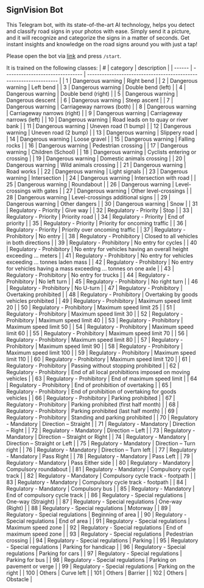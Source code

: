 ## SignVision Bot

This Telegram bot, with its state-of-the-art AI technology, helps you detect and classify road signs in your photos with ease. Simply send it a picture, and it will recognize and categorize the signs in a matter of seconds. Get instant insights and knowledge on the road signs around you with just a tap!

Please open the bot via [link](https://t.me/road_sign_classifier_bot) and press `/start`.

It is trained on the following classes:
| #      | category                         | description                                                        |
| ------ | -------------------------------- | ------------------------------------------------------------------ |
| 1      | Dangerous warning                | Right bend                                                         |
| 2      | Dangerous warning                | Left bend                                                          |
| 3      | Dangerous warning                | Double bend (left)                                                 |
| 4      | Dangerous warning                | Double bend (right)                                                |
| 5      | Dangerous warning                | Dangerous descent                                                  |
| 6      | Dangerous warning                | Steep ascent                                                       |
| 7      | Dangerous warning                | Carriageway narrows (both)                                         |
| 8      | Dangerous warning                | Carriageway narrows (right)                                        |
| 9      | Dangerous warning                | Carriageway narrows (left)                                         |
| 10     | Dangerous warning                | Road leads on to quay or river bank                                |
| 11     | Dangerous warning                | Uneven road (1 bump)                                               |
| 12     | Dangerous warning                | Uneven road (2 bump)                                               |
| 13     | Dangerous warning                | Slippery road                                                      |
| 14     | Dangerous warning                | Loose gravel                                                       |
| 15     | Dangerous warning                | Falling rocks                                                      |
| 16     | Dangerous warning                | Pedestrian crossing                                                |
| 17     | Dangerous warning                | Children (School)                                                  |
| 18     | Dangerous warning                | Cyclists entering or crossing                                      |
| 19     | Dangerous warning                | Domestic animals crossing                                          |
| 20     | Dangerous warning                | Wild animals crossing                                              |
| 21     | Dangerous warning                | Road works                                                         |
| 22     | Dangerous warning                | Light signals                                                      |
| 23     | Dangerous warning                | Intersection                                                       |
| 24     | Dangerous warning                | Intersection with road                                             |
| 25     | Dangerous warning                | Roundabout                                                         |
| 26     | Dangerous warning                | Level-crossings with gates                                         |
| 27     | Dangerous warning                | Other level-crossings                                              |
| 28     | Dangerous warning                | Level-crossings additional signs                                   |
| 29     | Dangerous warning                | Other dangers                                                      |
| 30     | Dangerous warning                | Snow                                                               |
| 31     | Regulatory - Priority            | Give way                                                           |
| 32     | Regulatory - Priority            | Stop                                                               |
| 33     | Regulatory - Priority            | Priority road                                                      |
| 34     | Regulatory - Priority            | End of priority                                                    |
| 35     | Regulatory - Priority            | Priority for oncoming traffic                                      |
| 36     | Regulatory - Priority            | Priority over oncoming traffic                                     |
| 37     | Regulatory - Prohibitory         | No entry                                                           |
| 38     | Regulatory - Prohibitory         | Closed to all vehicles in both directions                          |
| 39     | Regulatory - Prohibitory         | No entry for cycles                                                |
| 40     | Regulatory - Prohibitory         | No entry for vehicles having an overall height exceeding … meters  |
| 41     | Regulatory - Prohibitory         | No entry for vehicles exceeding … tonnes laden mass                |
| 42     | Regulatory - Prohibitory         | No entry for vehicles having a mass exceeding … tonnes on one axle |
| 43     | Regulatory - Prohibitory         | No entry for trucks                                                |
| 44     | Regulatory - Prohibitory         | No left turn                                                       |
| 45     | Regulatory - Prohibitory         | No right turn                                                      |
| 46     | Regulatory - Prohibitory         | No U-turn                                                          |
| 47     | Regulatory - Prohibitory         | Overtaking prohibited                                              |
| 48     | Regulatory - Prohibitory         | Overtaking by goods vehicles prohibited                            |
| 49     | Regulatory - Prohibitory         | Maximum speed limit 20                                             |
| 50     | Regulatory - Prohibitory         | Maximum speed limit 25                                             |
| 51     | Regulatory - Prohibitory         | Maximum speed limit 30                                             |
| 52     | Regulatory - Prohibitory         | Maximum speed limit 40                                             |
| 53     | Regulatory - Prohibitory         | Maximum speed limit 50                                             |
| 54     | Regulatory - Prohibitory         | Maximum speed limit 60                                             |
| 55     | Regulatory - Prohibitory         | Maximum speed limit 70                                             |
| 56     | Regulatory - Prohibitory         | Maximum speed limit 80                                             |
| 57     | Regulatory - Prohibitory         | Maximum speed limit 90                                             |
| 58     | Regulatory - Prohibitory         | Maximum speed limit 100                                            |
| 59     | Regulatory - Prohibitory         | Maximum speed limit 110                                            |
| 60     | Regulatory - Prohibitory         | Maximum speed limit 120                                            |
| 61     | Regulatory - Prohibitory         | Passing without stopping prohibited                                |
| 62     | Regulatory - Prohibitory         | End of all local prohibitions imposed on moving vehicles           |
| 63     | Regulatory - Prohibitory         | End of maximum speed limit                                         |
| 64     | Regulatory - Prohibitory         | End of prohibition of overtaking                                   |
| 65     | Regulatory - Prohibitory         | End of prohibition of overtaking for goods vehicles                |
| 66     | Regulatory - Prohibitory         | Parking prohibited                                                 |
| 67     | Regulatory - Prohibitory         | Parking prohibited (first half month)                              |
| 68     | Regulatory - Prohibitory         | Parking prohibited (last half month)                               |
| 69     | Regulatory - Prohibitory         | Standing and parking prohibited                                    |
| 70     | Regulatory - Mandatory           | Direction – Straight                                               |
| 71     | Regulatory - Mandatory           | Direction – Right                                                  |
| 72     | Regulatory - Mandatory           | Direction – Left                                                   |
| 73     | Regulatory - Mandatory           | Direction – Straight or Right                                      |
| 74     | Regulatory - Mandatory           | Direction – Straight or Left                                       |
| 75     | Regulatory - Mandatory           | Direction – Turn right                                             |
| 76     | Regulatory - Mandatory           | Direction – Turn left                                              |
| 77     | Regulatory - Mandatory           | Pass Right                                                         |
| 78     | Regulatory - Mandatory           | Pass Left                                                          |
| 79     | Regulatory - Mandatory           | Pass Either side                                                   |
| 80     | Regulatory - Mandatory           | Compulsory roundabout                                              |
| 81     | Regulatory - Mandatory           | Compulsory cycle track                                             |
| 82     | Regulatory - Mandatory           | Compulsory cycle track - footpath                                  |
| 83     | Regulatory - Mandatory           | Compulsory cycle track - footpath                                  |
| 84     | Regulatory - Mandatory           | Compulsory bus                                                     |
| 85     | Regulatory - Mandatory           | End of compulsory cycle track                                      |
| 86     | Regulatory - Special regulations | One-way (Straight)                                                 |
| 87     | Regulatory - Special regulations | One-way (Right)                                                    |
| 88     | Regulatory - Special regulations | Motorway                                                           |
| 89     | Regulatory - Special regulations | Beginning of area                                                  |
| 90     | Regulatory - Special regulations | End of area                                                        |
| 91     | Regulatory - Special regulations | Maximum speed zone                                                 |
| 92     | Regulatory - Special regulations | End of maximum speed zone                                          |
| 93     | Regulatory - Special regulations | Pedestrian crossing                                                |
| 94     | Regulatory - Special regulations | Parking                                                            |
| 95     | Regulatory - Special regulations | Parking for handicap                                               |
| 96     | Regulatory - Special regulations | Parking for cars                                                   |
| 97     | Regulatory - Special regulations | Parking for bus                                                    |
| 98     | Regulatory - Special regulations | Parking on pavement or verge                                       |
| 99     | Regulatory - Special regulations | Parking on the right                                               |
| 100    | Others                           | Curve left                                                         |
| 101    | Others                           | Barrier                                                            |
| 102    | Others                           | Obstacle                                                           |

